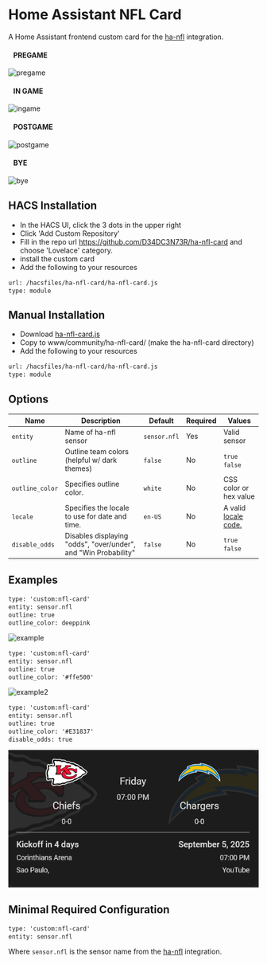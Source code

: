 # Home Assistant NFL Card
A Home Assistant frontend custom card for the [ha-nfl](https://github.com/zacs/ha-nfl) integration.

#### &nbsp;&nbsp;&nbsp;PREGAME

![pregame](https://user-images.githubusercontent.com/9123670/138403165-fe83a2f1-7ecd-4b47-8915-17c84d69a8e5.png)

#### &nbsp;&nbsp;&nbsp;IN GAME

![ingame](https://user-images.githubusercontent.com/9123670/138606167-0d6416e4-e58b-454f-8cc3-e67dcbf42372.png)

#### &nbsp;&nbsp;&nbsp;POSTGAME

![postgame](https://user-images.githubusercontent.com/9123670/138403233-c61f13d8-6aad-43ac-ae45-213b767d7f96.png)

#### &nbsp;&nbsp;&nbsp;BYE

![bye](https://user-images.githubusercontent.com/9123670/138403291-bbded2aa-c8d4-42f7-b7bf-1578436c1076.png)


## HACS Installation
 - In the HACS UI, click the 3 dots in the upper right
 - Click 'Add Custom Repository'
 - Fill in the repo url https://github.com/D34DC3N73R/ha-nfl-card and choose 'Lovelace' category.
 - install the custom card
 - Add the following to your resources
```
url: /hacsfiles/ha-nfl-card/ha-nfl-card.js
type: module
```

## Manual Installation
 - Download [ha-nfl-card.js](https://raw.githubusercontent.com/D34DC3N73R/ha-nfl-card/main/dist/ha-nfl-card.js)
 - Copy to www/community/ha-nfl-card/ (make the ha-nfl-card directory)
 - Add the following to your resources
```
url: /hacsfiles/ha-nfl-card/ha-nfl-card.js
type: module
```

## Options
| Name | Description | Default | Required |  Values |
| --- | --- | --- | --- | --- |
| `entity` | Name of ha-nfl sensor | `sensor.nfl` | Yes  | Valid sensor |
| `outline` | Outline team colors (helpful w/ dark themes) |`false` | No |  `true` `false` |
| `outline_color` | Specifies outline color. | `white` | No |  CSS color or hex value  |
| `locale` | Specifies the locale to use for date and time. | `en-US` | No | A valid [locale code.](https://simplelocalize.io/data/locales/) |
| `disable_odds` | Disables displaying "odds", "over/under", and "Win Probability" |  `false` | No | `true` `false` |

## Examples
```
type: 'custom:nfl-card'
entity: sensor.nfl
outline: true
outline_color: deeppink
```
![example](https://user-images.githubusercontent.com/9123670/138405243-8e42db4f-7d69-40bc-8ea7-624c31a957a9.png)


```
type: 'custom:nfl-card'
entity: sensor.nfl
outline: true
outline_color: '#ffe500'
```
![example2](https://user-images.githubusercontent.com/9123670/138405612-8efbb117-4f4b-4eb9-8ef0-339e9b35c868.png)

```
type: 'custom:nfl-card'
entity: sensor.nfl
outline: true
outline_color: '#E31837'
disable_odds: true
```
![example3](https://raw.githubusercontent.com/20bbrown14/ha-nfl-card/master/.github/example_odds_disabled.png)

## Minimal Required Configuration
```
type: 'custom:nfl-card'
entity: sensor.nfl
```
Where `sensor.nfl` is the sensor name from the [ha-nfl](https://github.com/zacs/ha-nfl) integration.
